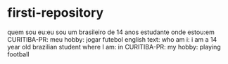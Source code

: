 # firsti-repository
quem sou eu:eu sou um brasileiro de 14 anos estudante 
onde estou:em CURITIBA-PR:
meu hobby: jogar futebol
english text:
who am i: i am a 14 year old brazilian student
where I am: in CURITIBA-PR:
my hobby: playing football
